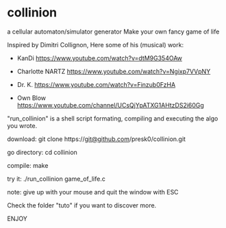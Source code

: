 # collinion

a cellular automaton/simulator generator
Make your own fancy game of life

Inspired by Dimitri Collignon,
Here some of his (musical) work:
  - KanDi
    https://www.youtube.com/watch?v=dtM9G354OAw
    
  - Charlotte NARTZ
    https://www.youtube.com/watch?v=Ngixp7VVpNY

  - Dr. K.
    https://www.youtube.com/watch?v=Finzub0FzHA

  - Own Blow
    https://www.youtube.com/channel/UCsQjYpATXG1AHtzDS2i60Gg

"run_collinion" is a shell script formating, compiling and executing the algo you wrote.

download:
    git clone https://git@github.com/presk0/collinion.git

go directory:
    cd collinion 

compile:
    make

try it:
    ./run_collinion game_of_life.c

note: give up with your mouse and quit the window with ESC


Check the folder "tuto" if you want to discover more.

ENJOY

